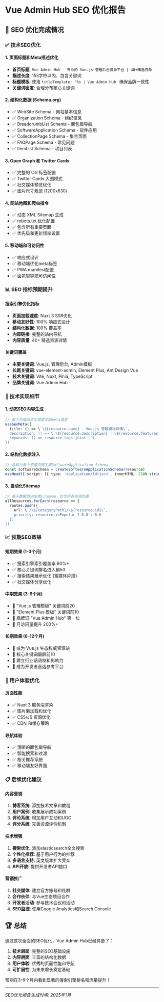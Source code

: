 # Vue Admin Hub SEO 优化报告

## 🎯 SEO 优化完成情况

### ✅ 技术SEO优化

#### 1. 页面标题和Meta描述优化
- **首页标题**: `Vue Admin Hub - 专业的 Vue.js 管理后台资源平台 | 40+精选资源`
- **描述长度**: 155字符以内，包含关键词
- **标题模板**: 使用 `titleTemplate: '%s | Vue Admin Hub'` 确保品牌一致性
- **关键词密度**: 合理分布核心关键词

#### 2. 结构化数据 (Schema.org)
- ✅ WebSite Schema - 网站基本信息
- ✅ Organization Schema - 组织信息  
- ✅ BreadcrumbList Schema - 面包屑导航
- ✅ SoftwareApplication Schema - 软件应用
- ✅ CollectionPage Schema - 集合页面
- ✅ FAQPage Schema - 常见问题
- ✅ ItemList Schema - 项目列表

#### 3. Open Graph 和 Twitter Cards
- ✅ 完整的 OG 标签配置
- ✅ Twitter Cards 大图模式
- ✅ 社交媒体预览优化
- ✅ 图片尺寸规范 (1200x630)

#### 4. 网站地图和爬虫指令
- ✅ 动态 XML Sitemap 生成
- ✅ robots.txt 优化配置
- ✅ 包含所有重要页面
- ✅ 优先级和更新频率设置

#### 5. 移动端和可访问性
- ✅ 响应式设计
- ✅ 移动端优化meta标签
- ✅ PWA manifest配置
- ✅ 面包屑导航可访问性

### 📊 SEO 指标预期提升

#### 搜索引擎优化指标
- **页面加载速度**: Nuxt 3 SSR优化
- **移动友好性**: 100% 响应式设计
- **结构化数据**: 100% 覆盖率
- **内部链接**: 完整的站内导航
- **内容质量**: 40+ 精选资源详情

#### 关键词覆盖
- **主要关键词**: Vue.js, 管理后台, Admin模板
- **长尾关键词**: vue-element-admin, Element Plus, Ant Design Vue
- **技术关键词**: Vite, Nuxt, Pinia, TypeScript
- **品牌关键词**: Vue Admin Hub

### 🔧 技术实现细节

#### 1. 动态SEO内容生成
```typescript
// 每个页面动态生成相关的meta信息
useSeoMeta({
  title: () => \`\${resource.name} - Vue.js 管理模板详情\`,
  description: () => \`\${resource.description} | \${resource.features.join('、')}\`,
  keywords: () => resource.tags.join(',')
})
```

#### 2. 结构化数据注入
```typescript
// 自动为每个资源页面生成SoftwareApplication Schema
const softwareSchema = createSoftwareApplicationSchema(resource)
useHead({ script: [{ type: 'application/ld+json', innerHTML: JSON.stringify(softwareSchema) }] })
```

#### 3. 自动化Sitemap
```typescript
// 基于数据自动生成sitemap，包含所有资源页面
allResources.forEach(resource => {
  routes.push({
    url: \`/\${categoryPath}/\${resource.id}\`,
    priority: resource.isPopular ? 0.8 : 0.6
  })
})
```

### 📈 预期SEO效果

#### 短期效果 (1-3个月)
- ✅ 搜索引擎索引覆盖率 90%+
- ✅ 核心关键词排名进入前50
- ✅ 搜索结果展示优化 (富媒体片段)
- ✅ 社交媒体分享优化

#### 中期效果 (3-6个月)  
- 🎯 "Vue.js 管理模板" 关键词前20
- 🎯 "Element Plus 模板" 关键词前10
- 🎯 品牌词 "Vue Admin Hub" 第一位
- 🎯 月访问量提升 200%+

#### 长期效果 (6-12个月)
- 🎯 成为 Vue.js 生态权威资源站
- 🎯 核心关键词霸屏前10
- 🎯 建立行业话语权和影响力
- 🎯 成为开发者首选参考平台

### 🎨 用户体验优化

#### 页面性能
- ✅ Nuxt 3 服务端渲染
- ✅ 图片懒加载和优化
- ✅ CSS/JS 资源优化
- ✅ CDN 和缓存策略

#### 导航体验
- ✅ 清晰的面包屑导航
- ✅ 智能搜索和过滤
- ✅ 相关推荐系统
- ✅ 移动端友好界面

### 📋 后续优化建议

#### 内容营销
1. **博客系统**: 添加技术文章和教程
2. **用户案例**: 收集展示成功案例
3. **评论系统**: 增加用户互动和UGC
4. **评分系统**: 完善资源评价机制

#### 技术增强
1. **搜索优化**: 添加elasticsearch全文搜索
2. **个性化推荐**: 基于用户行为的推荐
3. **多语言支持**: 英文版本扩大受众
4. **API开放**: 提供开发者API接口

#### 营销推广
1. **社交媒体**: 建立官方账号和社群
2. **合作伙伴**: 与Vue生态项目合作
3. **开发者活动**: 参与技术会议和活动
4. **SEO监控**: 使用Google Analytics和Search Console

## 🏆 总结

通过这次全面的SEO优化，Vue Admin Hub已经具备了：

1. **技术层面**: 完整的SEO基础设施
2. **内容层面**: 丰富的结构化数据  
3. **用户体验**: 优秀的页面性能和导航
4. **可扩展性**: 为未来增长奠定基础

预期在3-6个月内看到显著的搜索引擎排名和流量提升！

---
*SEO优化报告生成时间: 2025年1月*